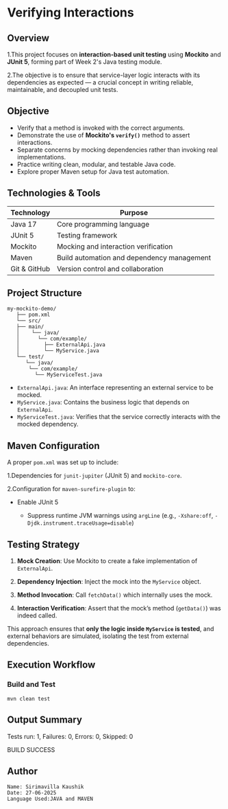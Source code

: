 
# Verifying Interactions

   ## Overview
   
   1.This project focuses on **interaction-based unit testing** using **Mockito** and **JUnit 5**, forming part of Week 2's Java testing module. 
   
   2.The objective is to ensure that service-layer logic interacts with its dependencies as expected — a crucial concept in writing reliable, 
   maintainable, and decoupled unit tests.


   ## Objective

   - Verify that a method is invoked with the correct arguments.
   - Demonstrate the use of **Mockito's `verify()`** method to assert interactions.
   - Separate concerns by mocking dependencies rather than invoking real implementations.
   - Practice writing clean, modular, and testable Java code.
   - Explore proper Maven setup for Java test automation.


  ## Technologies & Tools

   | Technology    | Purpose                                    |
   |---------------|--------------------------------------------|
   | Java 17       | Core programming language                  |
   | JUnit 5       | Testing framework                          |
   | Mockito       | Mocking and interaction verification       |
   | Maven         | Build automation and dependency management |
   | Git & GitHub  | Version control and collaboration          |


  ## Project Structure

    my-mockito-demo/
       ├── pom.xml
       └── src/
       ├── main/
       │    └── java/
       │      └── com/example/
       │        ├── ExternalApi.java
       │        └── MyService.java
       └── test/
          └── java/
           └── com/example/
             └── MyServiceTest.java


   - `ExternalApi.java`: An interface representing an external service to be mocked.
   - `MyService.java`: Contains the business logic that depends on `ExternalApi`.
   - `MyServiceTest.java`: Verifies that the service correctly interacts with the mocked dependency.


  ## Maven Configuration

   A proper `pom.xml` was set up to include:

   1.Dependencies for `junit-jupiter` (JUnit 5) and `mockito-core`.
   
   2.Configuration for `maven-surefire-plugin` to:
   
   - Enable JUnit 5
        
     - Suppress runtime JVM warnings using `argLine` (e.g., `-Xshare:off`, `-Djdk.instrument.traceUsage=disable`)


  ##  Testing Strategy

   1. **Mock Creation**: Use Mockito to create a fake implementation of `ExternalApi`.
  
   2. **Dependency Injection**: Inject the mock into the `MyService` object.

   3. **Method Invocation**: Call `fetchData()` which internally uses the mock.
  
   4. **Interaction Verification**: Assert that the mock’s method (`getData()`) was indeed called.

This approach ensures that **only the logic inside `MyService` is tested**, and external behaviors are simulated, isolating the test from external dependencies.

 ## Execution Workflow

   ###  Build and Test
   
  `mvn clean test`
  ## Output Summary
   Tests run: 1, Failures: 0, Errors: 0, Skipped: 0

   BUILD SUCCESS

 ##  Author
    Name: Sirimavilla Kaushik
    Date: 27-06-2025
    Language Used:JAVA and MAVEN
